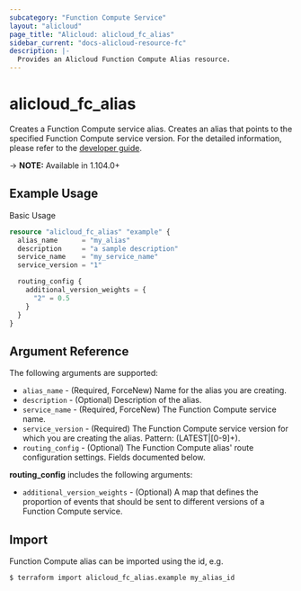 ```yaml
---
subcategory: "Function Compute Service"
layout: "alicloud"
page_title: "Alicloud: alicloud_fc_alias"
sidebar_current: "docs-alicloud-resource-fc"
description: |-
  Provides an Alicloud Function Compute Alias resource. 
---
```


# alicloud\_fc\_alias

Creates a Function Compute service alias. Creates an alias that points to the specified Function Compute service version. 
 For the detailed information, please refer to the [developer guide](https://www.alibabacloud.com/help/doc-detail/171635.htm).

-> **NOTE:** Available in 1.104.0+


## Example Usage

Basic Usage

```terraform
resource "alicloud_fc_alias" "example" {
  alias_name      = "my_alias"
  description     = "a sample description"
  service_name    = "my_service_name"
  service_version = "1"

  routing_config {
    additional_version_weights = {
      "2" = 0.5
    }
  }
}
```

## Argument Reference

The following arguments are supported:

* `alias_name` - (Required, ForceNew) Name for the alias you are creating. 
* `description` - (Optional) Description of the alias.
* `service_name` - (Required, ForceNew) The Function Compute service name.
* `service_version` - (Required) The Function Compute service version for which you are creating the alias. Pattern: (LATEST|[0-9]+).
* `routing_config` - (Optional) The Function Compute alias' route configuration settings. Fields documented below.

**routing_config** includes the following arguments:

* `additional_version_weights` - (Optional) A map that defines the proportion of events that should be sent to different versions of a Function Compute service.


## Import

Function Compute alias can be imported using the id, e.g.

```shell
$ terraform import alicloud_fc_alias.example my_alias_id
```

